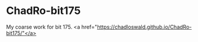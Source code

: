 # ChadRo-bit175
My coarse work for bit 175.
<a href="https://chadloswald.github.io/ChadRo-bit175/"</a>
